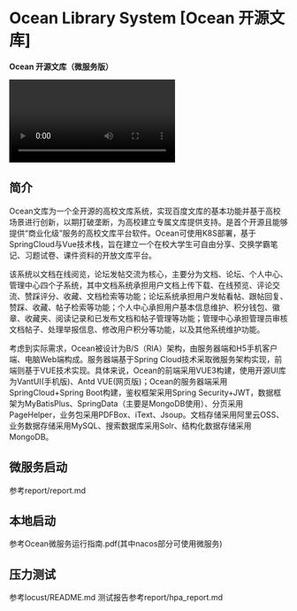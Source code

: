 # Ocean Library System [Ocean 开源文库]
**Ocean 开源文库（微服务版）**

![演示视频](https://github.com/NeoSunJZ/OceanLibServer/raw/refs/heads/master/Ocean%E4%BB%8B%E7%BB%8D%E8%A7%86%E9%A2%91.mp4
)

## 简介

Ocean文库为一个全开源的高校文库系统，实现百度文库的基本功能并基于高校场景进行创新，以期打破垄断，为高校建立专属文库提供支持。是首个开源且能够提供“商业化级”服务的高校文库平台软件。Ocean可使用K8S部署，基于SpringCloud与Vue技术栈，旨在建立一个在校大学生可自由分享、交换学霸笔记、习题试卷、课件资料的开放文库平台。

该系统以文档在线阅览，论坛发帖交流为核心，主要分为文档、论坛、个人中心、管理中心四个子系统，其中文档系统承担用户文档上传下载、在线预览、评论交流、赞踩评分、收藏、文档检索等功能；论坛系统承担用户发帖看帖、跟帖回复、赞踩、收藏、帖子检索等功能；个人中心承担用户基本信息维护、积分钱包、徽章、收藏夹、阅读记录和已发布文档和帖子管理等功能；管理中心承担管理员审核文档帖子、处理举报信息、修改用户积分等功能，以及其他系统维护功能。

考虑到实际需求，Ocean被设计为B/S（RIA）架构，由服务器端和H5手机客户端、电脑Web端构成。服务器端基于Spring Cloud技术采取微服务架构实现，前端则基于VUE技术实现。具体来说，Ocean的前端采用VUE3构建，使用开源UI库为VantUI(手机版)、Antd VUE(网页版)；Ocean的服务器端采用SpringCloud+Spring Boot构建，鉴权框架采用Spring Security+JWT，数据框架为MyBatisPlus、SpringData（主要是MongoDB使用）、分页采用PageHelper，业务包采用PDFBox、iText、Jsoup。文档存储采用阿里云OSS、业务数据存储采用MySQL、搜索数据库采用Solr、结构化数据存储采用MongoDB。

## 微服务启动
参考report/report.md

## 本地启动
参考Ocean微服务运行指南.pdf(其中nacos部分可使用微服务)

## 压力测试
参考locust/README.md
测试报告参考report/hpa_report.md


